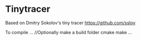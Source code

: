 # Tinytracer

Based on Dmitry Sokolov's tiny tracer
https://github.com/ssloy

To compile
...
//Optionally make a build folder
cmake
make
...
